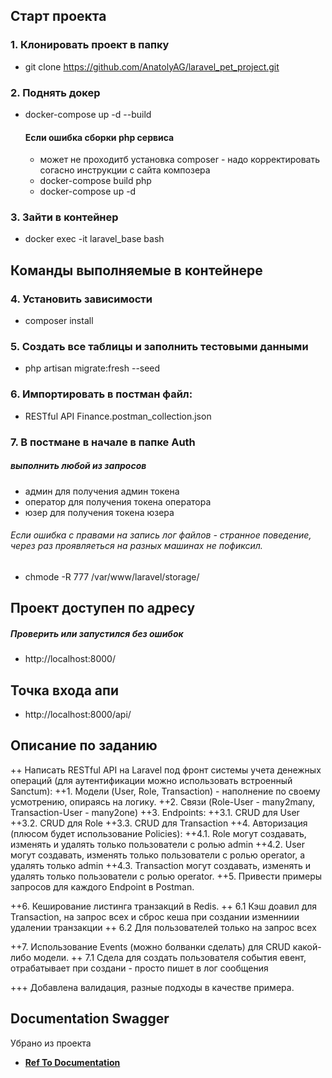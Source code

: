 
## Старт проекта

### 1. Клонировать проект в папку
- git clone https://github.com/AnatolyAG/laravel_pet_project.git

### 2. Поднять докер
- docker-compose up -d --build

  #### Если ошибка сборки php сервиса
  - может не проходитб установка composer - надо корректировать  согасно инструкции с сайта композера
  - docker-compose build php
  - docker-compose up -d



### 3. Зайти в контейнер 
- docker exec -it laravel_base bash


## Команды выполняемые в контейнере

### 4. Установить зависимости
- composer install

### 5. Создать все таблицы и заполнить тестовыми данными
- php artisan migrate:fresh --seed

### 6. Импортировать в постман файл:
- RESTful API Finance.postman_collection.json

### 7. В постмане в начале в папке Auth
  #####  выполнить любой из запросов 
  - админ для получения админ токена
  - оператор для получения токена оператора
  - юзер для получения токена юзера


###### Если ошибка с правами на запись лог файлов - странное поведение, через раз проявляеться на разных машинах не пофиксил.

- chmode -R 777 /var/www/laravel/storage/

## Проект доступен по адресу 
  ##### Проверить или запустился без ошибок
- http://localhost:8000/

 ## Точка входа апи 

- http://localhost:8000/api/
  
## Описание по заданию

++ Написать RESTful API на Laravel под фронт системы учета денежных операций (для аутентификации можно использовать встроенный Sanctum):
++1. Модели (User, Role, Transaction) - наполнение по своему усмотрению, опираясь на логику.
++2. Связи (Role-User - many2many, Transaction-User - many2one)
++3. Endpoints:
++3.1. CRUD для User
++3.2. CRUD для Role
++3.3. CRUD для Transaction
++4. Авторизация (плюсом будет использование Policies):
++4.1. Role могут создавать, изменять и удалять только пользователи с ролью admin
++4.2. User могут создавать, изменять только пользователи с ролью operator, а удалять только admin
++4.3. Transaction могут создавать, изменять и удалять только пользователи с ролью operator.
++5. Привести примеры запросов для каждого Endpoint в Postman.
  
++6. Кеширование листинга транзакций в Redis.
  ++ 6.1 Кэш доавил для Transaction, на запрос всех и сброс кеша при создании изменниии удалении транзакции
  ++ 6.2 Для пользователей только на запрос всех
   
++7. Использование Events (можно болванки сделать) для CRUD какой-либо модели.
   ++ 7.1 Сдела для создать пользователя события евент, отрабатывает при создани - просто пишет в лог сообщения

+++ Добавлена валидация, разные подходы в качестве примера.



## Documentation Swagger
 Убрано из проекта
- **[Ref To Documentation](http://localhost:8000/api/documentation)**
